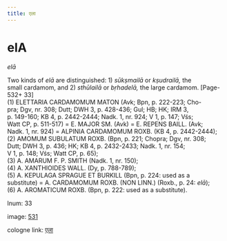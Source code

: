 ```yaml
---
title: एला
---
```


# elA

<i>elā</i>  <div n="P" />Two kinds of <i>elā</i> are distinguished: 1) <i>sūkṣmailā</i> or <i>kṣudrailā,</i> the <div n="lb" />small cardamom, and 2) <i>sthūlailā</i> or <i>bṛhadelā,</i> the large cardamom. [Page-532+ 33] <div n="P" />(1) <bot>ELETTARIA CARDAMOMUM MATON</bot> (Avk; Bpn, p. 222-223; Cho- <div n="lb" />pra; Dgv, nr. 308; Dutt; DWH 3, p. 428-436; Gul; HB; HK; IRM 3, <div n="lb" />p. 149-160; KB 4, p. 2442-2444; Nadk. 1, nr. 924; V 1, p. 147; Vśs; <div n="lb" />Watt CP, p. 511-517) = <bot>E. MAJOR SM.</bot> (Avk) = <bot>E. REPENS BAILL.</bot> (Avk; <div n="lb" />Nadk. 1, nr. 924) = <bot>ALPINIA CARDAMOMUM ROXB.</bot> (KB 4, p. 2442-2444); <div n="P" />(2) <bot>AMOMUM SUBULATUM ROXB.</bot> (Bpn, p. 221; Chopra; Dgv, nr. 308; <div n="lb" />Dutt; DWH 3, p. 436; HK; KB 4, p. 2432-2433; Nadk. 1, nr. 154; <div n="lb" />V 1, p. 148; Vśs; Watt CP, p. 65); <div n="P" />(3) <bot>A. AMARUM F. P. SMITH</bot> (Nadk. 1, nr. 150); <div n="P" />(4) <bot>A. XANTHIOIDES WALL.</bot> (Dy, p. 788-789); <div n="P" />(5) <bot>A. KEPULAGA SPRAGUE ET BURKILL</bot> (Bpn, p. 224: used as a <div n="lb" />substitute) = <bot>A. CARDAMOMUM ROXB.</bot> (<bot>NON LINN.</bot>) (Roxb., p. 24: <i>elā</i>); <div n="P" />(6) <bot>A. AROMATICUM ROXB.</bot> (Bpn, p. 222: used as a substitute).

lnum: 33

image: [531](https://www.sanskrit-lexicon.uni-koeln.de/scans/csl-apidev/servepdf.php?dict=snp&page=531)

cologne link: [एला](https://sanskrit-lexicon.uni-koeln.de/scans/csl-apidev/getword.php?dict=snp&key=एला)


